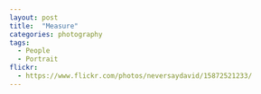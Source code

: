 ```yaml
---
layout: post
title:  "Measure"
categories: photography
tags:
  - People
  - Portrait
flickr: 
  - https://www.flickr.com/photos/neversaydavid/15872521233/
---
```

